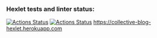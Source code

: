 ### Hexlet tests and linter status:
[![Actions Status](https://github.com/PIechik/rails-project-lvl2/workflows/hexlet-check/badge.svg)](https://github.com/PIechik/rails-project-lvl2/actions)
[![Actions Status](https://github.com/PIechik/rails-project-lvl2/workflows/test-lint.eml/badge.svg)](https://github.com/PIechik/rails-project-lvl2/actions)
https://collective-blog-hexlet.herokuapp.com